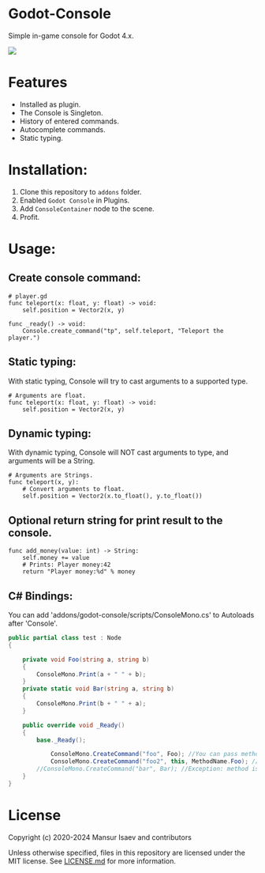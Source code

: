 # Godot-Console

Simple in-game console for Godot 4.x.

![](https://user-images.githubusercontent.com/8208165/144989905-6d3eb45d-26e7-4acd-9a53-c31d7e49c400.png)

# Features

- Installed as plugin.
- The Console is Singleton.
- History of entered commands.
- Autocomplete commands.
- Static typing.

# Installation:

1. Clone this repository to `addons` folder.
2. Enabled `Godot Console` in Plugins.
3. Add `ConsoleContainer` node to the scene.
4. Profit.

# Usage:

## Create console command:

```gdscript
# player.gd
func teleport(x: float, y: float) -> void:
	self.position = Vector2(x, y)

func _ready() -> void:
	Console.create_command("tp", self.teleport, "Teleport the player.")
```

## Static typing:

With static typing, Console will try to cast arguments to a supported type.
```gdscript
# Arguments are float.
func teleport(x: float, y: float) -> void:
	self.position = Vector2(x, y)
```

## Dynamic typing:

With dynamic typing, Console will NOT cast arguments to type, and arguments will be a String.
```gdscript
# Arguments are Strings.
func teleport(x, y):
	# Convert arguments to float.
	self.position = Vector2(x.to_float(), y.to_float())
```

## Optional return string for print result to the console.

```gdscript
func add_money(value: int) -> String:
	self.money += value
	# Prints: Player money:42
	return "Player money:%d" % money
```

## C# Bindings:

You can add 'addons/godot-console/scripts/ConsoleMono.cs' to Autoloads after 'Console'.
```csharp
public partial class test : Node
{

	private void Foo(string a, string b)
	{
		ConsoleMono.Print(a + " " + b);
	}
	private static void Bar(string a, string b)
	{
		ConsoleMono.Print(b + " " + a);
	}

	public override void _Ready()
	{
		base._Ready();

        	ConsoleMono.CreateCommand("foo", Foo); //You can pass method directly as delegate
        	ConsoleMono.CreateCommand("foo2", this, MethodName.Foo); // Or you can pass target object and method name
		//ConsoleMono.CreateCommand("bar", Bar); //Exception: method is static
	}
}
```

# License

Copyright (c) 2020-2024 Mansur Isaev and contributors

Unless otherwise specified, files in this repository are licensed under the
MIT license. See [LICENSE.md](LICENSE.md) for more information.
